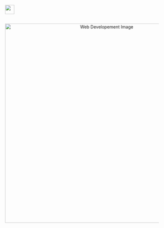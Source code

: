 <img align='center' height="30" src="https://img.shields.io/badge/C-Program-orange.svg?&style=for-the-badge&logo=KD&logoColor=blue" /></a> <br><br>

<p align="center"><img src="https://github.com/Programmer1473/C-PROGRAM/blob/master/image/download%20(4).jpg" alt="Web Developement Image" width=650px />
